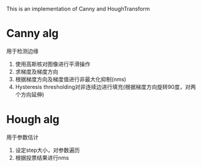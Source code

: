This is an implementation of Canny and HoughTransform

# Canny alg
用于检测边缘
1. 使用高斯核对图像进行平滑操作
2. 求梯度及梯度方向
3. 根据梯度方向及梯度值进行非最大化抑制(nms)
4. Hysteresis thresholding对非连续边进行填充(根据梯度方向旋转90度，对两个方向延伸)

# Hough alg
用于参数估计
1. 设定step大小，对参数遍历
2. 根据投票结果进行nms